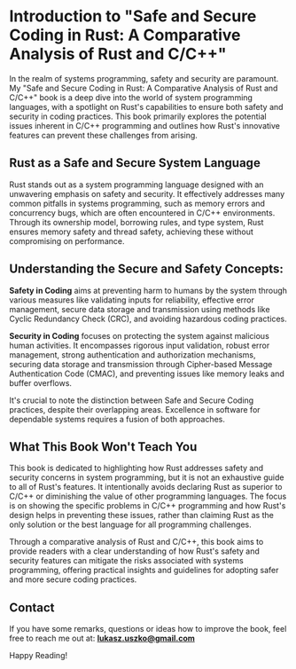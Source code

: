 # Introduction to "Safe and Secure Coding in Rust: A Comparative Analysis of Rust and C/C++"

In the realm of systems programming, safety and security are paramount. My "Safe and Secure Coding in Rust: A Comparative Analysis of Rust and C/C++" book is a deep dive into the world of system programming languages, with a spotlight on Rust's capabilities to ensure both safety and security in coding practices. This book primarily explores the potential issues inherent in C/C++ programming and outlines how Rust's innovative features can prevent these challenges from arising.


## Rust as a Safe and Secure System Language

Rust stands out as a system programming language designed with an unwavering emphasis on safety and security. It effectively addresses many common pitfalls in systems programming, such as memory errors and concurrency bugs, which are often encountered in C/C++ environments. Through its ownership model, borrowing rules, and type system, Rust ensures memory safety and thread safety, achieving these without compromising on performance.


## Understanding the Secure and Safety Concepts:

**Safety in Coding** aims at preventing harm to humans by the system through various measures like validating inputs for reliability, effective error management, secure data storage and transmission using methods like Cyclic Redundancy Check (CRC), and avoiding hazardous coding practices.

**Security in Coding** focuses on protecting the system against malicious human activities. It encompasses rigorous input validation, robust error management, strong authentication and authorization mechanisms, securing data storage and transmission through Cipher-based Message Authentication Code (CMAC), and preventing issues like memory leaks and buffer overflows.

It's crucial to note the distinction between Safe and Secure Coding practices, despite their overlapping areas. Excellence in software for dependable systems requires a fusion of both approaches.


## What This Book Won't Teach You

This book is dedicated to highlighting how Rust addresses safety and security concerns in system programming, but it is not an exhaustive guide to all of Rust's features. It intentionally avoids declaring Rust as superior to C/C++ or diminishing the value of other programming languages. The focus is on showing the specific problems in C/C++ programming and how Rust's design helps in preventing these issues, rather than claiming Rust as the only solution or the best language for all programming challenges.

Through a comparative analysis of Rust and C/C++, this book aims to provide readers with a clear understanding of how Rust's safety and security features can mitigate the risks associated with systems programming, offering practical insights and guidelines for adopting safer and more secure coding practices.

## Contact
If you have some remarks, questions or ideas how to improve the book, feel free to reach me out at: **lukasz.uszko@gmail.com**

Happy Reading!
